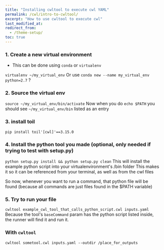 ```yaml
---
title: "Installing cwltool to execute cwl YAML"
permalink: /cwl/intro-to-cwltool/
excerpt: "How to use cwltool to execute cwl"
last_modified_at: 
redirect_from:
  - /theme-setup/
toc: true
---
```

### 1. Create a new virtual environment

- This can be done using `conda` or `virtualenv`

`virtualenv ~/my_virtual_env`
Or use `conda new --name my_virtual_env python=2.7` ?

### 2. Source the virtual env

`source ~/my_virtual_env/bin/activate`
Now when you do `echo $PATH` you should see `~/my_virtual_env/bin` listed as an entry

### 3. install toil

`pip install toil'[cwl]'==3.15.0`

### 4. Install the python tool you made (optional, only needed if trying to test with setup.py)

`python setup.py install && python setup.py clean`
This will install the example python script into your virtualenvironment's /bin folder
This makes it so it can be referenced from your terminal, as well as from the cwl files

So now, whenever you want to run a command, that python file will be found (because all commands are just files found in the $PATH variable)

### 5. Try to run your file

`cwltool example_cwl_tool_that_calls_python_script.cwl inputs.yaml`
Because the tool's `baseCommand` param has the python script listed inside, the runner will find it and run it.

### With `cwltool`

`cwltool sometool.cwl inputs.yaml --outdir /place_for_outputs`

